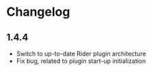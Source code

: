 # Changelog

## 1.4.4
- Switch to up-to-date Rider plugin architecture
- Fix bug, related to plugin start-up initialization